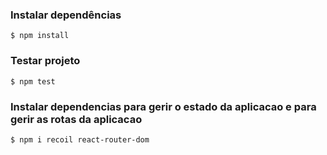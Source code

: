 ### Instalar dependências
```
$ npm install
```
### Testar projeto
```
$ npm test
```
### Instalar dependencias para gerir o estado da aplicacao e para gerir as rotas da aplicacao
```
$ npm i recoil react-router-dom
```